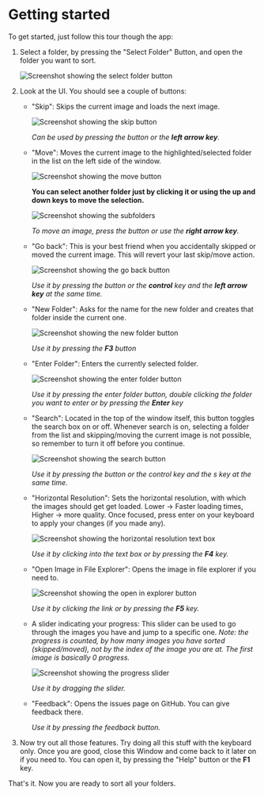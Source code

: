 ﻿# Getting started
To get started, just follow this tour though the app:
1. Select a folder, by pressing the "Select Folder" Button,
and open the folder you want to sort.

    ![Screenshot showing the select folder button](https://github.com/Lolle2000la/Image-Sort/blob/master/Image%20sort%20screenshots/Select_Folder.png?raw=true)

2. Look at the UI. You should see a couple of buttons: 
    * "Skip": Skips the current image and loads
    the next image.
    
       ![Screenshot showing the skip button](https://github.com/Lolle2000la/Image-Sort/blob/master/Image%20sort%20screenshots/Skip.png?raw=true)
    
        _Can be used by pressing the button 
        or the **left arrow key**._
    * "Move": Moves the current image to the 
    highlighted/selected folder in the list on the left
    side of the window. 
    
       ![Screenshot showing the move button](https://github.com/Lolle2000la/Image-Sort/blob/master/Image%20sort%20screenshots/Move.png?raw=true)

        __You can select another folder just by
        clicking it or using the up and down keys to move the selection.__
        
        ![Screenshot showing the subfolders](https://github.com/Lolle2000la/Image-Sort/blob/master/Image%20sort%20screenshots/Subfolders.png?raw=true)
    
       _To move an image, press the button or use the **right arrow key**._
    * "Go back": This is your best friend when you accidentally skipped
    or moved the current image. This will revert your last skip/move action.
    
       ![Screenshot showing the go back button](https://github.com/Lolle2000la/Image-Sort/blob/master/Image%20sort%20screenshots/Go_back.png?raw=true)

        _Use it by pressing the button or the **control** key and the **left arrow key**
        at the same time._
    * "New Folder": Asks for the name for the new folder and creates that
    folder inside the current one.
    
       ![Screenshot showing the new folder button](https://github.com/Lolle2000la/Image-Sort/blob/master/Image%20sort%20screenshots/New_Folder.png?raw=true)
        
        _Use it by pressing the **F3** button_
    * "Enter Folder": Enters the currently selected folder.
    
       ![Screenshot showing the enter folder button](https://github.com/Lolle2000la/Image-Sort/blob/master/Image%20sort%20screenshots/Enter_Folder.png?raw=true)
        
        _Use it by pressing the enter folder button, double clicking the folder you want to
        enter or by pressing the **Enter** key_
    * "Search": Located in the top of the window itself, this button toggles
        the search box on or off. Whenever search is on, selecting a folder from
        the list and skipping/moving the current image is not possible, so
        remember to turn it off before you continue.
        
        ![Screenshot showing the search button](https://github.com/Lolle2000la/Image-Sort/blob/master/Image%20sort%20screenshots/Search.png?raw=true)

        _Use it by pressing the button or the *control* key and the *s* key at the same time._
    * "Horizontal Resolution": Sets the horizontal resolution, with which the images should get
        get loaded. Lower -> Faster loading times, Higher -> more quality. Once focused, press
        enter on your keyboard to apply your changes (if you made any).
        
        ![Screenshot showing the horizontal resolution text box](https://github.com/Lolle2000la/Image-Sort/blob/master/Image%20sort%20screenshots/Horizontal_Resolution.png?raw=true)

        _Use it by clicking into the text box or by pressing the **F4** key._
    * "Open Image in File Explorer": Opens the image in file explorer if you need to.
    
        ![Screenshot showing the open in explorer button](https://github.com/Lolle2000la/Image-Sort/blob/master/Image%20sort%20screenshots/OpenInExplorer.png?raw=true)
        
        _Use it by clicking the link or by pressing the **F5** key._
    * A slider indicating your progress: This slider can be used to go through the images you have
        and jump to a specific one.
        _Note: the progress is counted, by how many images you have sorted (skipped/moved), not by the
        index of the image you are at. The first image is basically 0 progress._
        
        ![Screenshot showing the progress slider](https://github.com/Lolle2000la/Image-Sort/blob/master/Image%20sort%20screenshots/Progress_Slider.png?raw=true)
    
        _Use it by dragging the slider._
        
    * "Feedback": Opens the issues page on GitHub. You can give feedback there.
    
        _Use it by pressing the feedback button._
3. Now try out all those features. Try doing all this stuff with the keyboard only. Once you are good,
close this Window and come back to it later on if you need to. You can open it, by pressing the "Help"
 button or the **F1** key.

That's it. Now you are ready to sort all your folders.
